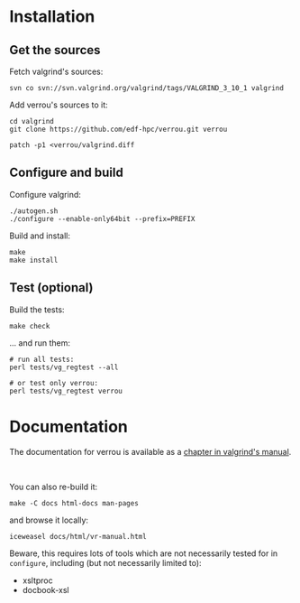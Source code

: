 # Installation

## Get the sources

Fetch valgrind's sources:

    svn co svn://svn.valgrind.org/valgrind/tags/VALGRIND_3_10_1 valgrind


Add verrou's sources to it:

    cd valgrind
    git clone https://github.com/edf-hpc/verrou.git verrou

    patch -p1 <verrou/valgrind.diff


## Configure and build

Configure valgrind:

    ./autogen.sh
    ./configure --enable-only64bit --prefix=PREFIX

Build and install:

    make
    make install


## Test (optional)

Build the tests:

    make check

... and run them:

    # run all tests:
    perl tests/vg_regtest --all

    # or test only verrou:
    perl tests/vg_regtest verrou


# Documentation

The documentation for verrou is available as a
[chapter in valgrind's manual](//edf-hpc.github.com/verrou/vr-manual.html).

<p>&nbsp;</p>

You can also re-build it:

    make -C docs html-docs man-pages

and browse it locally:

    iceweasel docs/html/vr-manual.html


Beware, this requires lots of tools which are not necessarily tested for in
`configure`, including (but not necessarily limited to):

  - xsltproc
  - docbook-xsl

